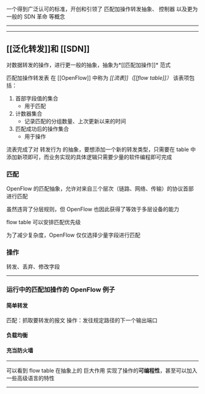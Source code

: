 一个得到广泛认可的标准，开创和引领了 匹配加操作转发抽象、 控制器 以及更为一般的 SDN 革命 等概念

---
---

## [[泛化转发]]和 [[SDN]]

对数据转发的操作，进行更一般的抽象，抽象为*[[匹配加操作]]* 范式

匹配加操作转发表 在 [[OpenFlow]] 中称为 *[[流表]]（[[flow table]]）* 
该表项包括：
1. 首部字段值的集合
	- 用于匹配
2. 计数器集合
	- 记录匹配的分组数量、上次更新以来的时间
3. 匹配成功后的操作集合
	- 用于操作

流表完成了对 转发行为 的抽象，要想添加一个新的转发类型，只需要在 table 中 添加新项即可，而业务实现的具体逻辑只需要少量的软件编程即可完成

### 匹配

OpenFlow 的匹配抽象，允许对来自三个层次（链路、网络、传输）的协议首部进行匹配

虽然违背了分层规则，但 OpenFlow 也因此获得了等效于多层设备的能力

flow table 可以安排匹配优先级

为了减少复杂度，OpenFlow 仅仅选择少量字段进行匹配

### 操作

转发、丢弃、修改字段

---
### 运行中的匹配加操作的 OpenFlow 例子

#### 简单转发

匹配：抓取要转发的报文
操作：发往规定路径的下一个输出端口

#### 负载均衡

#### 充当防火墙

---

可以看到 flow table 在抽象上的 巨大作用
实现了操作的**可编程性**，甚至可以加入一些高级语言的特性

---